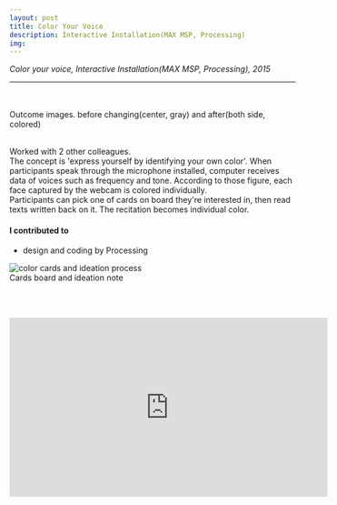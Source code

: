 ```yaml
---
layout: post
title: Color Your Voice
description: Interactive Installation(MAX MSP, Processing)
img:
---
```


<i>Color your voice, Interactive Installation(MAX MSP, Processing), 2015</i>

***

<br/>
<div class="img_row">
	<img class="col one" src="{{ site.baseurl }}/img/71.jpg" alt="" title="colored"/>
	<img class="col one" src="{{ site.baseurl }}/img/75.jpg" alt="" title="uncolored"/>
	<img class="col one" src="{{ site.baseurl }}/img/72.jpg" alt="" title="colored"/>
</div>
<div class="col three caption">
	Outcome images. before changing(center, gray) and after(both side, colored)
</div>
<br/>

Worked with 2 other colleagues.<br/>
The concept is 'express yourself by identifying your own color'. When participants speak through the microphone installed, computer receives data of voices such as frequency and tone. According to those figure, each face captured by the webcam is colored individually.
<br/>
Participants can pick one of cards on board they're interested in, then read texts written back on it. The recitation becomes individual color.
<br/>

#### I contributed to
<ul>
	<li>design and coding by Processing</li>
</ul>


<img class="col three" src="/img/74.jpg" alt="color cards and ideation process" title="color cards and ideation note"/>

<div class="col three caption">
	Cards board and ideation note
</div>

<br/><br/>
<p align="middle">
<iframe width="560" height="315" src="https://www.youtube.com/embed/mUlZvgio3wE" frameborder="0" allowfullscreen></iframe>
</p>

<br/><br/><br/>
